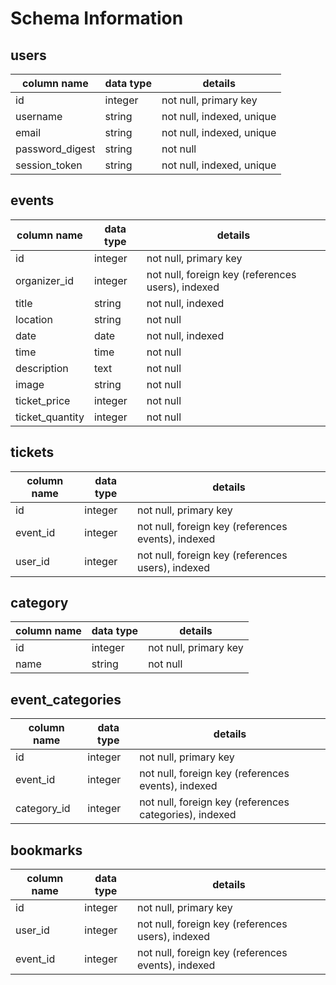 # Schema Information

## users
| column name     | data type  | details  
|-----------------|------------|------------------------
| id              | integer    | not null, primary key
| username        | string     | not null, indexed, unique  
| email           | string     | not null, indexed, unique
| password_digest | string     | not null
| session_token   | string     | not null, indexed, unique

## events
| column name       | data type  | details  
|-------------------|------------|------------------------
| id                | integer    | not null, primary key
| organizer_id      | integer    | not null, foreign key (references users), indexed
| title             | string     | not null, indexed
| location          | string     | not null
| date              | date       | not null, indexed
| time              | time       | not null
| description       | text       | not null
| image             | string     | not null
| ticket_price             | integer    | not null
| ticket_quantity    | integer    | not null

## tickets
| column name     | data type  | details  
|-----------------|------------|------------------------
| id              | integer    | not null, primary key
| event_id        | integer    | not null, foreign key (references events), indexed
| user_id         | integer    | not null, foreign key (references users), indexed

## category
| column name     | data type  | details  
|-----------------|------------|------------------------
| id              | integer    | not null, primary key
| name            | string     | not null

## event_categories
| column name     | data type  | details  
|-----------------|------------|------------------------
| id              | integer    | not null, primary key
| event_id        | integer    | not null, foreign key (references events), indexed
| category_id     | integer    | not null, foreign key (references categories), indexed

## bookmarks
| column name     | data type  | details  
|-----------------|------------|------------------------
| id              | integer    | not null, primary key
| user_id         | integer    | not null, foreign key (references users), indexed
| event_id        | integer    | not null, foreign key (references events), indexed

